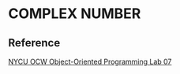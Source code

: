 # COMPLEX NUMBER

## Reference

[NYCU OCW Object-Oriented Programming Lab 07](https://ocw.nycu.edu.tw/course/oop002/LAB_07.pdf)

